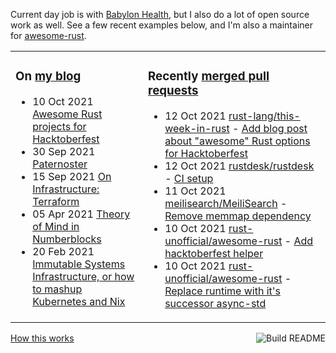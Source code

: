 Current day job is with [Babylon Health](https://github.com/babylonhealth), but I also do a lot of open source work as well. See a few recent examples below, and I'm also a maintainer for [awesome-rust](https://github.com/rust-unofficial/awesome-rust).

<table><tr><td valign="top">

### On [my blog](https://tevps.net/blog)
<!-- blog starts -->
* 10 Oct 2021 [Awesome Rust projects for Hacktoberfest](https://tevps.net/blog/2021/10/10/awesome-rust-projects-hacktoberfest/)
* 30 Sep 2021 [Paternoster](https://tevps.net/blog/2021/9/30/paternoster/)
* 15 Sep 2021 [On Infrastructure: Terraform](https://tevps.net/blog/2021/9/15/on-infrastructure-terraform/)
* 05 Apr 2021 [Theory of Mind in Numberblocks](https://tevps.net/blog/2021/4/5/theory-mind-numberblocks/)
* 20 Feb 2021 [Immutable Systems Infrastructure, or how to mashup Kubernetes and Nix](https://tevps.net/blog/2021/2/20/immutable-systems-infrastructure-or-how-mashup-kub/)
<!-- blog ends -->

</td><td valign="top">

### Recently [merged pull requests](https://github.com/search?o=desc&q=is%3Apr+author%3Apalfrey+-user%3Apalfrey+is%3Amerged+is%3Apublic&s=created&type=Issues)

<!-- prs starts -->
* 12 Oct 2021 [rust-lang/this-week-in-rust](https://github.com/rust-lang/this-week-in-rust) - [Add blog post about "awesome" Rust options for Hacktoberfest](https://github.com/rust-lang/this-week-in-rust/pull/2489)
* 12 Oct 2021 [rustdesk/rustdesk](https://github.com/rustdesk/rustdesk) - [CI setup](https://github.com/rustdesk/rustdesk/pull/253)
* 11 Oct 2021 [meilisearch/MeiliSearch](https://github.com/meilisearch/MeiliSearch) - [Remove memmap dependency](https://github.com/meilisearch/MeiliSearch/pull/1793)
* 10 Oct 2021 [rust-unofficial/awesome-rust](https://github.com/rust-unofficial/awesome-rust) - [Add hacktoberfest helper](https://github.com/rust-unofficial/awesome-rust/pull/1172)
* 10 Oct 2021 [rust-unofficial/awesome-rust](https://github.com/rust-unofficial/awesome-rust) - [Replace runtime with it's successor async-std](https://github.com/rust-unofficial/awesome-rust/pull/1171)
<!-- prs ends -->

</td></tr></table>

<a href="https://github.com/palfrey/palfrey/actions"><img src="https://github.com/palfrey/palfrey/workflows/Build%20README/badge.svg?branch=master" align="right" alt="Build README"></a> <a href="https://tevps.net/blog/2020/7/11/customising-github-profile-pages/">How this works</a>
